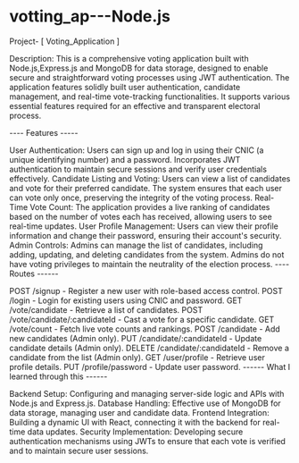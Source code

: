 # votting_ap---Node.js
Project- [ Voting_Application ]

Description: This is a comprehensive voting application built with Node.js,Express.js and MongoDB for data storage, designed to enable secure and straightforward voting processes using JWT authentication. The application features solidly built user authentication, candidate management, and real-time vote-tracking functionalities. It supports various essential features required for an effective and transparent electoral process.

---- Features -----

User Authentication: Users can sign up and log in using their CNIC (a unique identifying number) and a password. Incorporates JWT authentication to maintain secure sessions and verify user credentials effectively.
Candidate Listing and Voting: Users can view a list of candidates and vote for their preferred candidate. The system ensures that each user can vote only once, preserving the integrity of the voting process.
Real-Time Vote Count: The application provides a live ranking of candidates based on the number of votes each has received, allowing users to see real-time updates.
User Profile Management: Users can view their profile information and change their password, ensuring their account's security.
Admin Controls: Admins can manage the list of candidates, including adding, updating, and deleting candidates from the system. Admins do not have voting privileges to maintain the neutrality of the election process.
---- Routes ------

POST /signup - Register a new user with role-based access control.
POST /login - Login for existing users using CNIC and password.
GET /vote/candidate - Retrieve a list of candidates.
POST /vote/candidate/:candidateId - Cast a vote for a specific candidate.
GET /vote/count - Fetch live vote counts and rankings.
POST /candidate - Add new candidates (Admin only).
PUT /candidate/:candidateId - Update candidate details (Admin only).
DELETE /candidate/:candidateId - Remove a candidate from the list (Admin only).
GET /user/profile - Retrieve user profile details.
PUT /profile/password - Update user password.
------ What I learned through this ------

Backend Setup: Configuring and managing server-side logic and APIs with Node.js and Express.js.
Database Handling: Effective use of MongoDB for data storage, managing user and candidate data.
Frontend Integration: Building a dynamic UI with React, connecting it with the backend for real-time data updates.
Security Implementation: Developing secure authentication mechanisms using JWTs to ensure that each vote is verified and to maintain secure user sessions.
